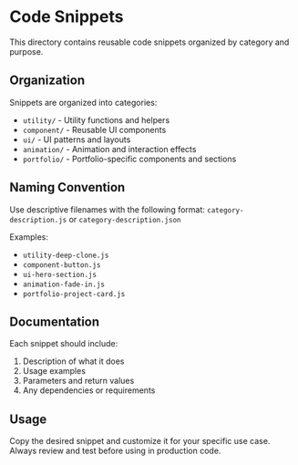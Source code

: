 # Code Snippets

This directory contains reusable code snippets organized by category and purpose.

## Organization

Snippets are organized into categories:

- `utility/` - Utility functions and helpers
- `component/` - Reusable UI components
- `ui/` - UI patterns and layouts
- `animation/` - Animation and interaction effects
- `portfolio/` - Portfolio-specific components and sections

## Naming Convention

Use descriptive filenames with the following format:
`category-description.js` or `category-description.json`

Examples:
- `utility-deep-clone.js`
- `component-button.js`
- `ui-hero-section.js`
- `animation-fade-in.js`
- `portfolio-project-card.js`

## Documentation

Each snippet should include:
1. Description of what it does
2. Usage examples
3. Parameters and return values
4. Any dependencies or requirements

## Usage

Copy the desired snippet and customize it for your specific use case. Always review and test before using in production code. 